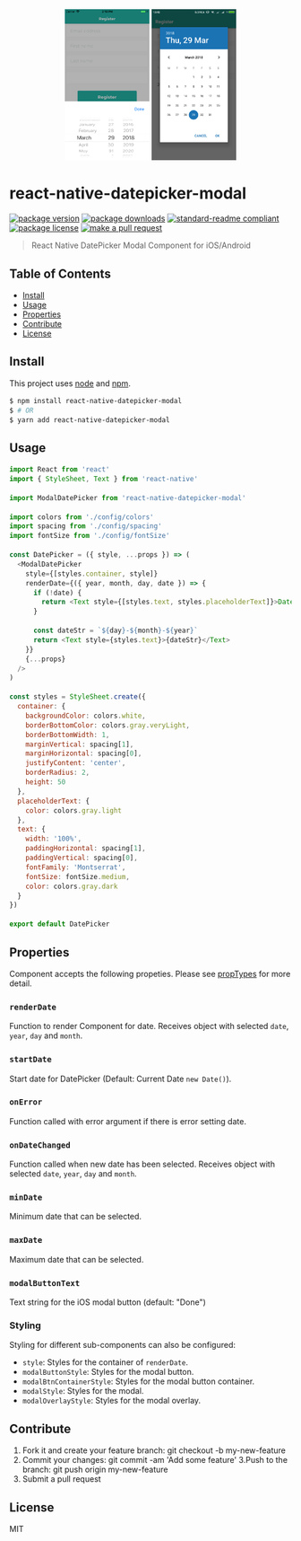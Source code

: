 <div align="center">
  <img width="30%"  src="ios-example.png" alt="ios">
  <img width="30%" src="android-example.png" alt="android">
</div>

# react-native-datepicker-modal
[![package version](https://img.shields.io/npm/v/react-native-datepicker-modal.svg?style=flat-square)](https://npmjs.org/package/react-native-datepicker-modal)
[![package downloads](https://img.shields.io/npm/dm/react-native-datepicker-modal.svg?style=flat-square)](https://npmjs.org/package/react-native-datepicker-modal)
[![standard-readme compliant](https://img.shields.io/badge/readme%20style-standard-brightgreen.svg?style=flat-square)](https://github.com/RichardLitt/standard-readme)
[![package license](https://img.shields.io/npm/l/react-native-datepicker-modal.svg?style=flat-square)](https://npmjs.org/package/react-native-datepicker-modal)
[![make a pull request](https://img.shields.io/badge/PRs-welcome-brightgreen.svg?style=flat-square)](http://makeapullrequest.com)

> React Native DatePicker Modal Component for iOS/Android

## Table of Contents

- [Install](#install)
- [Usage](#usage)
- [Properties](#properties)
- [Contribute](#contribute)
- [License](#License)

## Install

This project uses [node](https://nodejs.org) and [npm](https://www.npmjs.com). 

```sh
$ npm install react-native-datepicker-modal
$ # OR
$ yarn add react-native-datepicker-modal
```

## Usage

```js
import React from 'react'
import { StyleSheet, Text } from 'react-native'

import ModalDatePicker from 'react-native-datepicker-modal'

import colors from './config/colors'
import spacing from './config/spacing'
import fontSize from './config/fontSize'

const DatePicker = ({ style, ...props }) => (
  <ModalDatePicker
    style={[styles.container, style]}
    renderDate={({ year, month, day, date }) => {
      if (!date) {
        return <Text style={[styles.text, styles.placeholderText]}>Date of birth</Text>
      }

      const dateStr = `${day}-${month}-${year}`
      return <Text style={styles.text}>{dateStr}</Text>
    }}
    {...props}
  />
)

const styles = StyleSheet.create({
  container: {
    backgroundColor: colors.white,
    borderBottomColor: colors.gray.veryLight,
    borderBottomWidth: 1,
    marginVertical: spacing[1],
    marginHorizontal: spacing[0],
    justifyContent: 'center',
    borderRadius: 2,
    height: 50
  },
  placeholderText: {
    color: colors.gray.light
  },
  text: {
    width: '100%',
    paddingHorizontal: spacing[1],
    paddingVertical: spacing[0],
    fontFamily: 'Montserrat',
    fontSize: fontSize.medium,
    color: colors.gray.dark
  }
})

export default DatePicker

```

## Properties

Component accepts the following propeties. Please see [propTypes](index.js) for more detail.

### `renderDate`

Function to render Component for date. Receives object with selected `date`, `year`, `day` and `month`.

### `startDate`

Start date for DatePicker (Default: Current Date `new Date()`).

### `onError`

Function called with error argument if there is error setting date.

### `onDateChanged`

Function called when new date has been selected. Receives object with selected `date`, `year`, `day` and `month`.

### `minDate`

Minimum date that can be selected.

### `maxDate`

Maximum date that can be selected.

### `modalButtonText`

Text string for the iOS modal button (default: "Done")

### Styling

Styling for different sub-components can also be configured:
  - `style`: Styles for the container of `renderDate`.
  - `modalButtonStyle`: Styles for the modal button.
  - `modalBtnContainerStyle`: Styles for the modal button container.
  - `modalStyle`: Styles for the modal.
  - `modalOverlayStyle`: Styles for the modal overlay.

## Contribute

1. Fork it and create your feature branch: git checkout -b my-new-feature
2. Commit your changes: git commit -am 'Add some feature'
3.Push to the branch: git push origin my-new-feature 
4. Submit a pull request

## License

MIT
    
